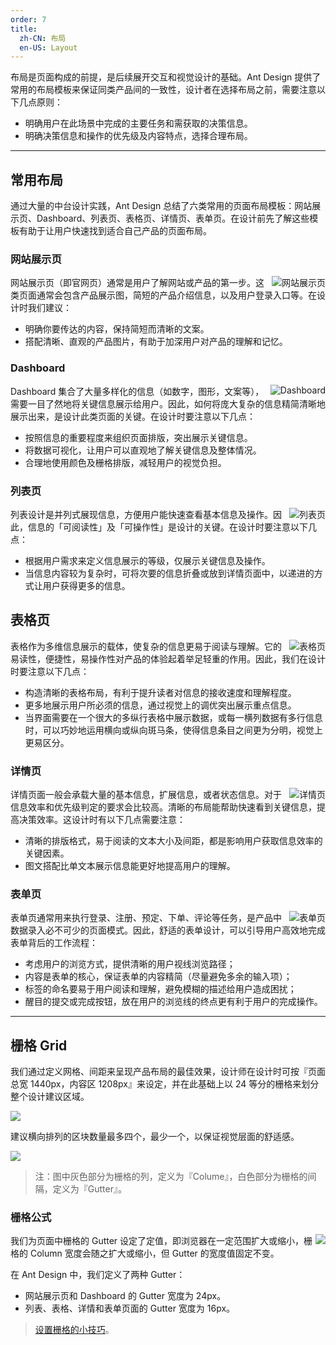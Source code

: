 ```yaml
---
order: 7
title:
  zh-CN: 布局
  en-US: Layout
---
```


布局是页面构成的前提，是后续展开交互和视觉设计的基础。Ant Design 提供了常用的布局模板来保证同类产品间的一致性，设计者在选择布局之前，需要注意以下几点原则：

- 明确用户在此场景中完成的主要任务和需获取的决策信息。
- 明确决策信息和操作的优先级及内容特点，选择合理布局。

---

## 常用布局

通过大量的中台设计实践，Ant Design 总结了六类常用的页面布局模板：网站展示页、Dashboard、列表页、表格页、详情页、表单页。在设计前先了解这些模板有助于让用户快速找到适合自己产品的页面布局。

### 网站展示页

<img class="preview-img no-padding" align="right" alt="网站展示页" src="https://os.alipayobjects.com/rmsportal/LrIqTyEhDObCsCTAZEmp.png">

网站展示页（即官网页）通常是用户了解网站或产品的第一步。这类页面通常会包含产品展示图，简短的产品介绍信息，以及用户登录入口等。在设计时我们建议：

- 明确你要传达的内容，保持简短而清晰的文案。
- 搭配清晰、直观的产品图片，有助于加深用户对产品的理解和记忆。

### Dashboard

<img class="preview-img no-padding" align="right" alt="Dashboard" src="https://os.alipayobjects.com/rmsportal/XNtyRKbUUBGlrJEPNjMN.png">

Dashboard 集合了大量多样化的信息（如数字，图形，文案等），需要一目了然地将关键信息展示给用户。因此，如何将庞大复杂的信息精简清晰地展示出来，是设计此类页面的关键。在设计时要注意以下几点：

- 按照信息的重要程度来组织页面排版，突出展示关键信息。
- 将数据可视化，让用户可以直观地了解关键信息及整体情况。
- 合理地使用颜色及栅格排版，减轻用户的视觉负担。

### 列表页

<img class="preview-img no-padding" align="right" alt="列表页" src="https://os.alipayobjects.com/rmsportal/tmpGaMXFfRCNHXnGgCHu.png">

列表设计是并列式展现信息，方便用户能快速查看基本信息及操作。因此，信息的「可阅读性」及「可操作性」是设计的关键。在设计时要注意以下几点：

- 根据用户需求来定义信息展示的等级，仅展示关键信息及操作。
- 当信息内容较为复杂时，可将次要的信息折叠或放到详情页面中，以递进的方式让用户获得更多的信息。

## 表格页

<img class="preview-img no-padding" align="right" alt="表格页" src="https://os.alipayobjects.com/rmsportal/olguOhjfXvkxKFErcQwA.png">

表格作为多维信息展示的载体，使复杂的信息更易于阅读与理解。它的易读性，便捷性，易操作性对产品的体验起着举足轻重的作用。因此，我们在设计时要注意以下几点：

- 构造清晰的表格布局，有利于提升读者对信息的接收速度和理解程度。
- 更多地展示用户所必须的信息，通过视觉上的调优突出展示重点信息。
- 当界面需要在一个很大的多纵行表格中展示数据，或每一横列数据有多行信息时，可以巧妙地运用横向或纵向斑马条，使得信息条目之间更为分明，视觉上更易区分。

### 详情页

<img class="preview-img no-padding" align="right" alt="详情页" src="https://os.alipayobjects.com/rmsportal/mYyicLsxmYIMJJvQNilK.png">

详情页面一般会承载大量的基本信息，扩展信息，或者状态信息。对于信息效率和优先级判定的要求会比较高。清晰的布局能帮助快速看到关键信息，提高决策效率。这设计时有以下几点需要注意：

- 清晰的排版格式，易于阅读的文本大小及间距，都是影响用户获取信息效率的关键因素。
- 图文搭配比单文本展示信息能更好地提高用户的理解。

### 表单页

<img class="preview-img no-padding" align="right" alt="表单页" src="https://os.alipayobjects.com/rmsportal/MFTYEhxguAVtWYtcOvJo.png">

表单页通常用来执行登录、注册、预定、下单、评论等任务，是产品中数据录入必不可少的页面模式。因此，舒适的表单设计，可以引导用户高效地完成表单背后的工作流程：

- 考虑用户的浏览方式，提供清晰的用户视线浏览路径；
- 内容是表单的核心，保证表单的内容精简（尽量避免多余的输入项）；
- 标签的命名要易于用户阅读和理解，避免模糊的描述给用户造成困扰；
- 醒目的提交或完成按钮，放在用户的浏览线的终点更有利于用户的完成操作。

---

## 栅格 Grid

我们通过定义网格、间距来呈现产品布局的最佳效果，设计师在设计时可按『页面总宽 1440px，内容区 1208px』来设定，并在此基础上以 24 等分的栅格来划分整个设计建议区域。

![](https://os.alipayobjects.com/rmsportal/bohSixChLxFkwsOEiNaF.png)

建议横向排列的区块数量最多四个，最少一个，以保证视觉层面的舒适感。

![](https://os.alipayobjects.com/rmsportal/JmrNLpHxwcLebVpBIGqD.png)

> 注：图中灰色部分为栅格的列，定义为『Colume』，白色部分为栅格的间隔，定义为『Gutter』。

### 栅格公式

<img class="preview-img no-padding" align="right" src="https://os.alipayobjects.com/rmsportal/htXqyMPydaagYLdAGEJK.png">

我们为页面中栅格的 Gutter 设定了定值，即浏览器在一定范围扩大或缩小，栅格的 Column 宽度会随之扩大或缩小，但 Gutter 的宽度值固定不变。

在 Ant Design 中，我们定义了两种 Gutter：

- 网站展示页和 Dashboard 的 Gutter 宽度为 24px。
- 列表、表格、详情和表单页面的 Gutter 宽度为 16px。

> [设置栅格的小技巧](https://zos.alipayobjects.com/rmsportal/cbxeMLaFnqQEvFgmhSTS.png)。
